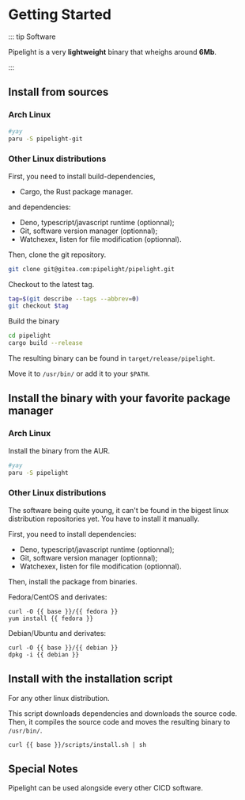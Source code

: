 <script lang="ts" setup>
const base = "https://packages.pipelight.dev";
const debian = `pipelight-${import.meta.env.VITE_GIT_VERSION}.deb`;
const archlinux = `pipelight-${import.meta.env.VITE_GIT_VERSION}.pkg.tar.zst`;
const fedora = `pipelight-${import.meta.env.VITE_GIT_VERSION}.rpm`;
</script>

# Getting Started

::: tip Software

Pipelight is a very **lightweight** binary that wheighs around **6Mb**.

:::

## Install from sources

### Arch Linux

```sh
#yay
paru -S pipelight-git
```

### Other Linux distributions

First, you need to install build-dependencies,

- Cargo, the Rust package manager.

and dependencies:

- Deno, typescript/javascript runtime (optionnal);
- Git, software version manager (optionnal);
- Watchexex, listen for file modification (optionnal).

Then, clone the git repository.

```sh
git clone git@gitea.com:pipelight/pipelight.git
```

Checkout to the latest tag.

```sh
tag=$(git describe --tags --abbrev=0)
git checkout $tag
```

Build the binary

```sh
cd pipelight
cargo build --release
```

The resulting binary can be found in `target/release/pipelight`.

Move it to `/usr/bin/` or add it to your `$PATH`.

## Install the binary with your favorite package manager

### Arch Linux

Install the binary from the AUR.

```sh
#yay
paru -S pipelight
```

### Other Linux distributions

The software being quite young, it can't be found in the bigest linux distribution repositories yet.
You have to install it manually.

First, you need to install dependencies:

- Deno, typescript/javascript runtime (optionnal);
- Git, software version manager (optionnal);
- Watchexex, listen for file modification (optionnal).

Then, install the package from binaries.

Fedora/CentOS and derivates:

```sh-vue
curl -O {{ base }}/{{ fedora }}
yum install {{ fedora }}
```

Debian/Ubuntu and derivates:

```sh-vue
curl -O {{ base }}/{{ debian }}
dpkg -i {{ debian }}
```

## Install with the installation script <Badge type="danger" text="alpha" />

For any other linux distribution.

This script downloads dependencies and downloads the source code.
Then, it compiles the source code and moves the resulting binary to `/usr/bin/`.

```sh-vue
curl {{ base }}/scripts/install.sh | sh
```

## Special Notes

Pipelight can be used alongside every other CICD software.

